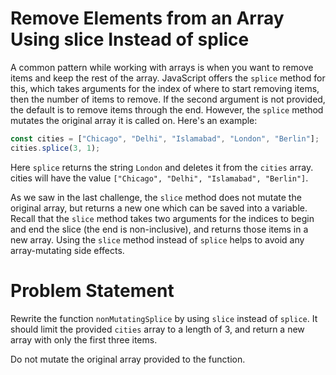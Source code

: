 # Remove Elements from an Array Using slice Instead of splice
A common pattern while working with arrays is when you want to remove items and keep the rest of the array. JavaScript offers the ```splice``` method for this, which takes arguments for the index of where to start removing items, then the number of items to remove. If the second argument is not provided, the default is to remove items through the end. However, the ```splice``` method mutates the original array it is called on. Here's an example:
```javascript
const cities = ["Chicago", "Delhi", "Islamabad", "London", "Berlin"];
cities.splice(3, 1);
```
Here ```splice``` returns the string ```London``` and deletes it from the ```cities``` array. cities will have the value ```["Chicago", "Delhi", "Islamabad", "Berlin"]```.

As we saw in the last challenge, the ```slice``` method does not mutate the original array, but returns a new one which can be saved into a variable. Recall that the ```slice``` method takes two arguments for the indices to begin and end the slice (the end is non-inclusive), and returns those items in a new array. Using the ```slice``` method instead of ```splice``` helps to avoid any array-mutating side effects.

# Problem Statement
Rewrite the function ```nonMutatingSplice``` by using ```slice``` instead of ```splice```. It should limit the provided ```cities``` array to a length of 3, and return a new array with only the first three items.

Do not mutate the original array provided to the function.
